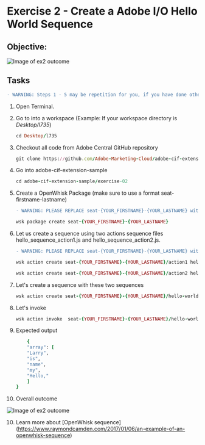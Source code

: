 Exercise 2 - Create a Adobe I/O Hello World Sequence
===========

## Objective: 

![Image of ex2 outcome](https://github.com/Adobe-Marketing-Cloud/adobe-cif-extension-sample/blob/master/Resources/ex2.png)	

## Tasks

```diff
- WARNING: Steps 1 - 5 may be repetition for you, if you have done other exercises
```

1. Open Terminal.

2. Go to into a workspace (Example: If your workspace directory is *Desktop/l735*) 
	```ruby
	cd Desktop/l735
	```
3. Checkout all code from Adobe Central GitHub repository
	```ruby
	git clone https://github.com/Adobe-Marketing-Cloud/adobe-cif-extension-sample.git 
	```
4. Go into adobe-cif-extension-sample
	```ruby
	cd adobe-cif-extension-sample/exercise-02
	```
5. Create a OpenWhisk Package (make sure to use a format seat-firstname-lastname)
	```diff
	- WARNING: PLEASE REPLACE seat-{YOUR_FIRSTNAME}-{YOUR_LASTNAME} with your FIRSTNAME and LASTNAME: Example: seat-john-doe -
	```
	
	```ruby
	wsk package create seat-{YOUR_FIRSTNAME}-{YOUR_LASTNAME}
	```
	
6. Let us create a sequence using two actions sequence files hello_sequence_action1.js and hello_sequence_action2.js.  		
	```diff
	- WARNING: PLEASE REPLACE seat-{YOUR_FIRSTNAME}-{YOUR_LASTNAME} with your FIRSTNAME and LASTNAME: Example: seat-john-doe -
	```
	
	```ruby
	wsk action create seat-{YOUR_FIRSTNAME}-{YOUR_LASTNAME}/action1 hello_sequence_action1.js
	```
	
	```ruby
	wsk action create seat-{YOUR_FIRSTNAME}-{YOUR_LASTNAME}/action2 hello_sequence_action2.js
	```
	
6. Let's create a sequence with these two sequences
	```ruby
	wsk action create seat-{YOUR_FIRSTNAME}-{YOUR_LASTNAME}/hello-world-sequence --sequence seat-{YOUR_FIRSTNAME}-{YOUR_LASTNAME}/action1,seat-{YOUR_FIRSTNAME}-{YOUR_LASTNAME}/action2
	```
	
7. Let's invoke 
	```ruby
	wsk action invoke  seat-{YOUR_FIRSTNAME}-{YOUR_LASTNAME}/hello-world-sequence --result --param text "Hello, my name is Larry"
	```
	
8. Expected output
	```ruby
		{
	    "array": [
		"Larry",
		"is",
		"name",
		"my",
		"Hello,"
	    ]
	}
	```

9. Overall outcome

![Image of ex2 outcome](https://github.com/Adobe-Marketing-Cloud/adobe-cif-extension-sample/blob/master/Resources/ex2.png)	

10. Learn more about [OpenWhisk sequence] (https://www.raymondcamden.com/2017/01/06/an-example-of-an-openwhisk-sequence)
	
